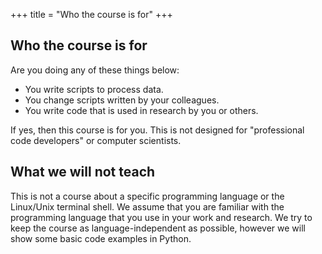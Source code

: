 +++
title = "Who the course is for"
+++

## Who the course is for

Are you doing any of these things below:
- You write scripts to process data.
- You change scripts written by your colleagues.
- You write code that is used in research by you or others.

If yes, then this course is for you. This is not designed for
"professional code developers" or computer scientists.


## What we will not teach

This is not a course about a specific programming language or
the Linux/Unix terminal shell. We assume that you are familiar with the programming
language that you use in your work and research. We try to keep the course as
language-independent as possible, however we will show some basic code examples in
Python.
